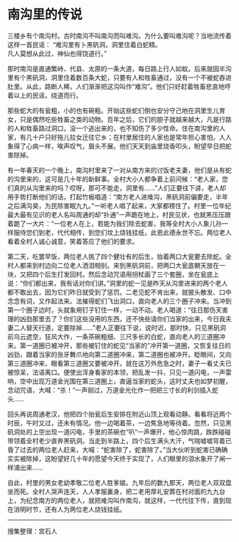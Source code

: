 # 南沟里的传说

三楼乡有个南沟村。古时南沟不叫南沟而叫难沟。为什么要叫难沟呢？当地流传着这样一首民谣：
“难沟里有卜黑矾洞，洞里住着白蛇精。  
凡人莫想从此过，神仙也得饶道行。”

那时南沟是直通繁峙、代县、太原的一条大道，每日路上行人如蚁。后来就因半沟里有个黑矾洞，洞里住着数百条大蛇，只要有人和牲畜通过，没有一个不被蛇吞进肚里。从此，路断人稀，人们渐渐把这沟叫作“难沟”。他们只好赶着牲畜悲哀地哼着以上的民谣，绕道而行。

那些蛇大的有瓮粗，小的也有碗粗。开始这些蛇们倒也安分守己地在洞里生儿育女，只是偶然吃些牲畜之类的动物。百年之后，它们的胆子就越来越大，凡是行路的人和牲畜路过洞口，没一个逃出来的，也不知伤了多少性命。住在南沟里的人家，有几十户只好拖儿拉女迁往它乡；在村里居住的人家也是常年担心害怕，人人象得了心病一样，唉声叹气，眉头不展。他们天天到庙里烧香叩头，盼望早日把蛇害除掉。

有一年春天的一个晚上，南沟村里来了一对从南方来的讨饭老夫妻，他们是从有蛇的沟里来的，这可是几十年的新鲜事。全村大小人都争着上前问候：“老人家，您们真的从沟里来的吗？哎呀，那可不能走，洞里有……”人们正要往下讲，老人却用手势打断他们的话，打起竹板唱道：“南方老人进难沟，黑矾洞前偏要走，半年之后满沟臭，为民除害眠九九。”一听老人唱了起来，大家都楞住了。村里一位年纪最大最有见识的老人名叫周通的却“扑通”一声跪在地上，村民见状，也就黑压压跟着跪了一大片：“一位老人在上，若能为我们除去蛇害，我等全村大小人象儿孙一样服侍您们到老，代代相传，到您们坟上烧钱挂纸，此恩此德永世不忘。两位老人看着全村人诚心诚意，笑着答应了他们的要求。

第二天，吃罢早饭，两位老人挑了四个健壮有的后生，抬着两口大瓮要去除蛇。全村人都来到村边向二位老人洒泪相别。来到黑矾洞前，把两口大瓮底朝天放在一块，又把四个后生打发回村。然后念动咒语用拐杖画了三个套圈，坐在瓮底上说：“你们都出来，我有话对你们讲。”洞里的蛇一见是昨天从沟里进来的两个老人都不敢出去，因为它们昨日就受到了惩罚。二老见蛇不肯出来，就披头散发、口中念念有词，又作起法来。法摧得蛇们飞出洞口，直向老人的三个圈子冲来。当冲到第一个圈子边时，头就象用钉子钉住一样，一动不动。老人喝道：“往日那伤天害理的凶劲那里去了？你们这些没用的东西，还不快些请你们当家的出来，今日我夫妻二人替天行道，定要除掉……”老人正要往下说，说时迟，那时快，只见黑矾洞前乌云遮空，狂风大作，一条茶碗粗细、三尺多长的白蛇，直向老人的三道圈冲来。第一道圈已被冲开，那些被钉住的蛇见“当家的”冲开第一道圈，又恢复往日的凶劲，跟着当家的张牙舞爪地向第二道圈冲来，第二道圈也被冲开。眨眼间，又向第三道圈冲来，眼看第三道圈又要被冲开。就在这万外危急之时，妻子一看丈夫已被惊呆，法语离口。便使出浑身看家的本领，把乱发一抖，只见一道闪电，一声雷响，空中出现万道金光围在第三道圈上，直逼当家的蛇头，这时丈夫也如梦初醒，念动咒语，大喊：“杀！”一声刚过，万道金光化作一把把三寸长的利剑插入蛇头……

回头再说周通老汉，他把四个抬瓮后生安排在附近山顶上观看动静。看看将近两个时辰，午时又过，还未有情况。他一边喝着茶，一边焦急地等待着。忽然，只见黑矾洞处的上空出现一道闪电，手里的茶碗也“叭”一声爆开，他心惊肉跳，跌跌碰碰带领着全村老少直奔黑矾洞。当走到半路上，四个后生满头大汗，气喘嘘嘘背着已昏了过去的两位老人赶来，大喊：“蛇害除了，蛇害除了。”当大伙听到蛇害已确确实实被除掉，这盼望好几十年的愿望今天终于实现了，人们眼里的泪水象开了闸一样涌出来……

自此，村里的男女老幼孝敬二位老人胜爹娘。九年后的数九那天，两位老人双双盘坐而死。全村人哭声连天，人人孝服裏身，把二老用厚礼安葬在村对面的九九台上，为纪念南方的两位老人，就把难沟叫作南沟，就这样，一代代往下传，直到现在消明时节，还有人为两位老人烧钱挂纸。

---

搜集整理：宫石人